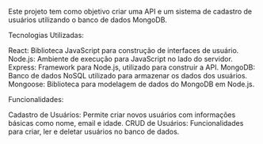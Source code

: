 Este projeto tem como objetivo criar uma API e um sistema de cadastro de usuários utilizando o banco de dados MongoDB.

Tecnologias Utilizadas:

React: Biblioteca JavaScript para construção de interfaces de usuário.
Node.js: Ambiente de execução para JavaScript no lado do servidor.
Express: Framework para Node.js, utilizado para construir a API.
MongoDB: Banco de dados NoSQL utilizado para armazenar os dados dos usuários.
Mongoose: Biblioteca para modelagem de dados do MongoDB em Node.js.

Funcionalidades:

Cadastro de Usuários: Permite criar novos usuários com informações básicas como nome, email e idade.
CRUD de Usuários: Funcionalidades para criar, ler e deletar usuários no banco de dados.
